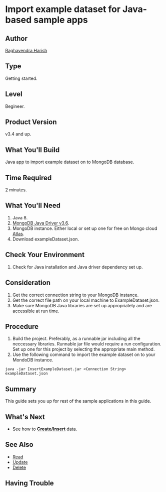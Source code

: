 # Import example dataset for Java-based sample apps

## Author
[Raghavendra Harish](https://github.com/Raghav2018)

## Type
Getting started.

## Level
Begineer.

## Product Version
v3.4 and up.

## What You'll Build
Java app to import example dataset on to MongoDB database.

## Time Required 
2 minutes.

## What You'll Need
1. Java 8.
2. [MongoDB Java Driver v3.6](https://mongodb.github.io/mongo-java-driver/).
3. MongoDB instance. Either local or set up one for free on Mongo cloud [Atlas](https://www.mongodb.com/cloud/atlas).
4. Download exampleDataset.json.

## Check Your Environment
1. Check for Java installation and Java driver dependency set up.

## Consideration
1. Get the correct connection string to your MongoDB instance.
2. Get the correct file path on your local machine to ExampleDataset.json.
3. Make sure MongoDB Java libraries are set up appropriately and are accessible at run time.

## Procedure
1. Build the project. Preferably, as a runnable jar including all the neccessary libraries. Runnable jar file would require a run configuration. Set up one for this project by selecting the appropriate main method.
2. Use the following command to import the example dataset on to your MondoDB instance.
```
java -jar InsertExampleDataset.jar <Connection String> exampleDataset.json
```
## Summary
This guide sets you up for rest of the sample applications in this guide.

## What's Next
* See how to [**Create/Insert**](https://github.com/mongodb/sample-apps-nyu/tree/master/InsertData) data.

## See Also
* [Read](https://github.com/mongodb/sample-apps-nyu/tree/master/FindWithScalarFields)
* [Update]()
* [Delete](https://github.com/mongodb/sample-apps-nyu/tree/master/RemoveData)

## Having Trouble
